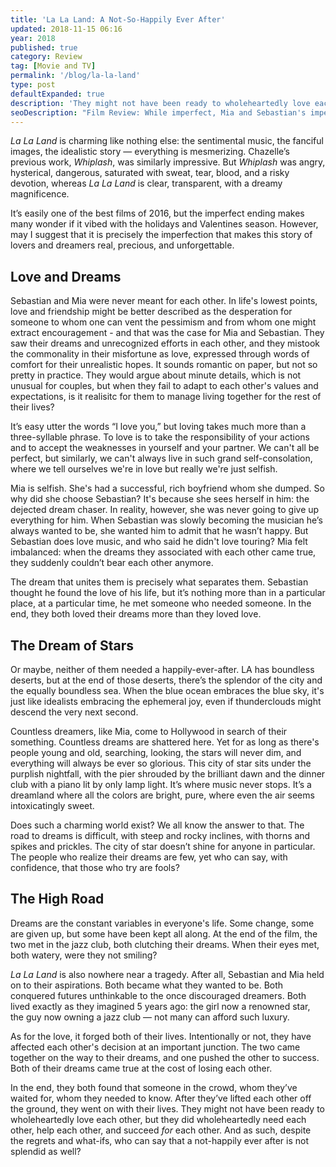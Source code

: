 ```yaml
---
title: 'La La Land: A Not-So-Happily Ever After'
updated: 2018-11-15 06:16
year: 2018
published: true
category: Review
tag: [Movie and TV]
permalink: '/blog/la-la-land'
type: post
defaultExpanded: true
description: 'They might not have been ready to wholeheartedly love each other, but they did wholeheartedly need each other, help each other, and succeed for each other. And as such, despite the regrets and what-ifs, who can say that a not-happily ever after is not splendid as well?'
seoDescription: "Film Review: While imperfect, Mia and Sebastian's imperfect ending in Damien Chazelle's La La Land is what dreams and dreamers are made of. But given how the chance encounter changed both their lives, despite the regrets and what-ifs, who can say that a not-happily ever after is not splendid as well?"
---
```


_La La Land_ is charming like nothing else: the sentimental music, the fanciful images, the idealistic story — everything is mesmerizing. Chazelle’s previous work, _Whiplash_, was similarly impressive. But _Whiplash_ was angry, hysterical, dangerous, saturated with sweat, tear, blood, and a risky devotion, whereas _La La Land_ is clear, transparent, with a dreamy magnificence.

It’s easily one of the best films of 2016, but the imperfect ending makes many wonder if it vibed with the holidays and Valentines season. However, may I suggest that it is precisely the imperfection that makes this story of lovers and dreamers real, precious, and unforgettable.

## Love and Dreams

Sebastian and Mia were never meant for each other. In life's lowest points, love and friendship might be better described as the desperation for someone to whom one can vent the pessimism and from whom one might extract encouragement - and that was the case for Mia and Sebastian. They saw their dreams and unrecognized efforts in each other, and they mistook the commonality in their misfortune as love, expressed through words of comfort for their unrealistic hopes. It sounds romantic on paper, but not so pretty in practice. They would argue about minute details, which is not unusual for couples, but when they fail to adapt to each other's values and expectations, is it realisitc for them to manage living together for the rest of their lives?

It’s easy utter the words “I love you,” but loving takes much more than a three-syllable phrase. To love is to take the responsibility of your actions and to accept the weaknesses in yourself and your partner. We can't all be perfect, but similarly, we can't always live in such grand self-consolation, where we tell ourselves we're in love but really we're just selfish.

Mia is selfish. She's had a successful, rich boyfriend whom she dumped. So why did she choose Sebastian? It's because she sees herself in him: the dejected dream chaser. In reality, however, she was never going to give up everything for him. When Sebastian was slowly becoming the musician he’s always wanted to be, she wanted him to admit that he wasn’t happy. But Sebastian does love music, and who said he didn't love touring? Mia felt imbalanced: when the dreams they associated with each other came true, they suddenly couldn’t bear each other anymore.

The dream that unites them is precisely what separates them. Sebastian thought he found the love of his life, but it’s nothing more than in a particular place, at a particular time, he met someone who needed someone. In the end, they both loved their dreams more than they loved love.

## The Dream of Stars

Or maybe, neither of them needed a happily-ever-after. LA has boundless deserts, but at the end of those deserts, there’s the splendor of the city and the equally boundless sea. When the blue ocean embraces the blue sky, it's just like idealists embracing the ephemeral joy, even if thunderclouds might descend the very next second.

Countless dreamers, like Mia, come to Hollywood in search of their something. Countless dreams are shattered here. Yet for as long as there's people young and old, searching, looking, the stars will never dim, and everything will always be ever so glorious. This city of star sits under the purplish nightfall, with the pier shrouded by the brilliant dawn and the dinner club with a piano lit by only lamp light. It’s where music never stops. It’s a dreamland where all the colors are bright, pure, where even the air seems intoxicatingly sweet.

Does such a charming world exist? We all know the answer to that. The road to dreams is difficult, with steep and rocky inclines, with thorns and spikes and prickles. The city of star doesn’t shine for anyone in particular. The people who realize their dreams are few, yet who can say, with confidence, that those who try are fools?

## The High Road

Dreams are the constant variables in everyone's life. Some change, some are given up, but some have been kept all along. At the end of the film, the two met in the jazz club, both clutching their dreams. When their eyes met, both watery, were they not smiling?

_La La Land_ is also nowhere near a tragedy. After all, Sebastian and Mia held on to their aspirations. Both became what they wanted to be. Both conquered futures unthinkable to the once discouraged dreamers. Both lived exactly as they imagined 5 years ago: the girl now a renowned star, the guy now owning a jazz club — not many can afford such luxury.

As for the love, it forged both of their lives. Intentionally or not, they have affected each other's decision at an important junction. The two came together on the way to their dreams, and one pushed the other to success. Both of their dreams came true at the cost of losing each other.

In the end, they both found that someone in the crowd, whom they’ve waited for, whom they needed to know. After they’ve lifted each other off the ground, they went on with their lives. They might not have been ready to wholeheartedly love each other, but they did wholeheartedly need each other, help each other, and succeed _for_ each other. And as such, despite the regrets and what-ifs, who can say that a not-happily ever after is not splendid as well?

